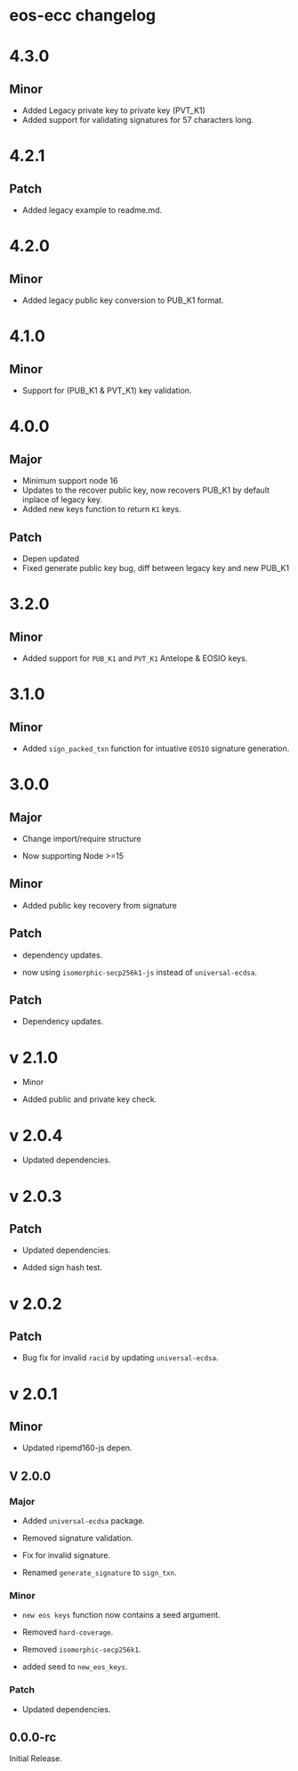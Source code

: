 # eos-ecc changelog

# 4.3.0

## Minor

- Added Legacy private key to private key (PVT_K1)
- Added support for validating signatures for 57 characters long.

# 4.2.1

## Patch

- Added legacy example to readme.md.

# 4.2.0

## Minor

- Added legacy public key conversion to PUB_K1 format.

# 4.1.0

## Minor

- Support for (PUB_K1 & PVT_K1) key validation.

# 4.0.0

## Major

- Minimum support node 16
- Updates to the recover public key, now recovers PUB_K1 by default inplace of legacy key.
- Added new keys function to return `K1` keys.

## Patch

- Depen updated
- Fixed generate public key bug, diff between legacy key and new PUB_K1

# 3.2.0

## Minor

- Added support for `PUB_K1` and `PVT_K1` Antelope & EOSIO keys.

# 3.1.0

## Minor

- Added `sign_packed_txn` function for intuative `EOSIO` signature generation.

# 3.0.0

## Major

- Change import/require structure

- Now supporting Node >=15

## Minor

- Added public key recovery from signature

## Patch

- dependency updates.

- now using `isomorphic-secp256k1-js` instead of `universal-ecdsa`.

## Patch

- Dependency updates.

# v 2.1.0

- Minor

- Added public and private key check.

# v 2.0.4

- Updated dependencies.

# v 2.0.3

## Patch

- Updated dependencies.

- Added sign hash test.

# v 2.0.2

## Patch

- Bug fix for invalid `racid` by updating `universal-ecdsa`.

# v 2.0.1

## Minor

- Updated ripemd160-js depen.

## V 2.0.0

### Major

- Added `universal-ecdsa` package.

- Removed signature validation.

- Fix for invalid signature.

- Renamed `generate_signature` to `sign_txn`.

### Minor

- `new eos keys` function now contains a seed argument.

- Removed `hard-coverage`.

- Removed `isomorphic-secp256k1`.

- added seed to `new_eos_keys`.

### Patch

- Updated dependencies.

## 0.0.0-rc

Initial Release.
